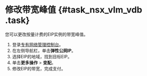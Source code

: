 # 修改带宽峰值 {#task_nsx_vlm_vdb .task}

您可以更改按量计费的EIP实例的带宽峰值。

1.  登录[专有网络管理控制台](https://vpcnext.console.aliyun.com)。 
2.  在左侧导航栏，单击**弹性公网IP**。 
3.  选择EIP的地域，找到目标EIP。 
4.  单击**更多操作** \> **变配**。 
5.  修改EIP的带宽，完成支付。 


